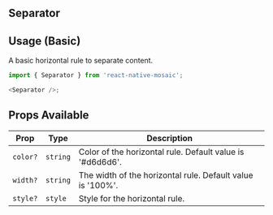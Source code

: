 ## Separator

## Usage (Basic)

A basic horizontal rule to separate content.

```js
import { Separator } from 'react-native-mosaic';

<Separator />;
```

## Props Available

| Prop     | Type     | Description                                                |
| -------- | -------- | ---------------------------------------------------------- |
| `color?` | `string` | Color of the horizontal rule. Default value is '#d6d6d6'.  |
| `width?` | `string` | The width of the horizontal rule. Default value is '100%'. |
| `style?` | `style`  | Style for the horizontal rule.                             |
